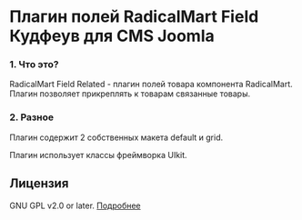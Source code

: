 # Плагин полей RadicalMart Field Кудфеув для CMS Joomla

### 1. Что это?
RadicalMart Field Related - плагин полей товара компонента RadicalMart. Плагин позволяет прикреплять к товарам связанные товары.

### 2. Разное

Плагин содержит 2 собственных макета default и grid.

Плагин использует классы фреймворка UIkit.

## Лицензия
GNU GPL v2.0 or later. [Подробнее](https://github.com/ficion13/plg_radicalmart_fields_download/blob/master/LICENSE)